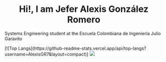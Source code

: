 <h1 align="center">Hi!, I am Jefer Alexis González Romero</h1>
<p  align ="left">Systems Engineering student at the Escuela Colombiana de Ingeniería Julio Garavito</p>
[![Top Langs](https://github-readme-stats.vercel.app/api/top-langs?username=AlexisGR7&layout=compact)]
<img src="https://github-readme-stats.vercel.app/api/top-langs?username=AlexisGR7&layout=compact"/>
